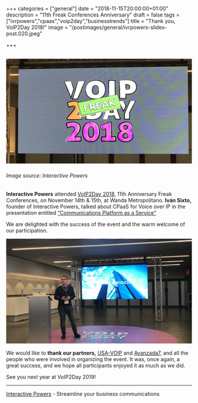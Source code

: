 +++
categories = ["general"]
date = "2018-11-15T20:00:00+01:00"
description = "11th Freak Conferences Anniversary"
draft = false
tags = ["ivrpowers","cpaas","voip2day","businesstrends"]
title = "Thank you, VoIP2Day 2018!"
image = "/postimages/general/ivrpowers-slides-post.020.jpeg"

+++

![Ivan Sixto talking](/postimages/general/ivrpowers-slides-post.020.jpeg)
---------
###### Image source: Interactive Powers

**Interactive Powers** attended [VoIP2Day 2018,]( http://www.voip2day.com/es/2018) 11th Anniversary Freak Conferences, on November 14th & 15th, at Wanda Metropolitano. **Iván Sixto,** founder of Interactive Powers, talked about CPaaS for Voice over IP in the presentation entitled [“Communications Platform as a Service”](http://blog.ivrpowers.com/post/general/conference-voip2day2018/)

We are delighted with the success of the event and the warm welcome of our participation.

![Ivan Sixto talking](/postimages/general/ivrpowers-slides-post.016.jpeg)

We would like to **thank our partners,** [USA-VOIP]( https://www.usa-voip.com/) and [Avanzada7,]( https://www.avanzada7.com/es) and all the people who were involved in organizing the event. It was, once again, a great success, and we hope all participants enjoyed it as much as we did.

See you next year at VoIP2Day 2019!


---
[Interactive Powers](http://www.ivrpowers.com/) - Streamline your business communications


